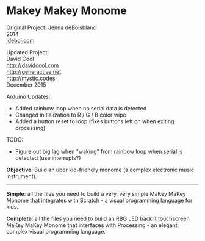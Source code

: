 Makey Makey Monome
==============

Original Project:
Jenna deBoisblanc<br>
2014<br>
[jdeboi.com](http://jdeboi.com/makey-makey-monome/)

Updated Project:<br>
David Cool<br>
http://davidcool.com<br>
http://generactive.net<br>
http://mystic.codes<br>
December 2015<br>

Arduino Updates:
- Added rainbow loop when no serial data is detected
- Changed initialization to R / G / B color wipe
- Added a button reset to loop (fixes buttons left on when exiting processing)

TODO:
- Figure out big lag when "waking" from rainbow loop when serial is detected (use interrupts?)

**Objective**: Build an uber kid-friendly monome (a complex electronic music instrument).
<hr>

**Simple**: all the files you need to build a very, very simple MaKey MaKey Monome that integrates with Scratch - a visual programming language for kids.

**Complete**: all the files you need to build an RBG LED backlit touchscreen MaKey MaKey Monome that interfaces with Processing - an elegant, complex visual programming language.

